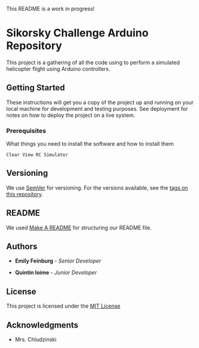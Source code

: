 This README is a work in progress!

# Sikorsky Challenge Arduino Repository

This project is a gathering of all the code using to perform a simulated helicopter flight using Arduino controllers.

## Getting Started

These instructions will get you a copy of the project up and running on your local machine for development and testing purposes. See deployment for notes on how to deploy the project on a live system.

### Prerequisites

What things you need to install the software and how to install them

```
Clear View RC Simulator
```

## Versioning

We use [SemVer](http://semver.org/) for versioning. For the versions available, see the [tags on this repository](https://github.com/your/project/tags).

## README

We used [Make A README](https://www.makeareadme.com/) for structuring our README file.  

## Authors

* **Emily Feinburg** - *Senior Developer*

* **Quintin Ioime** - *Junior Developer*

## License

This project is licensed under the [MIT License](https://www.mit.edu/~amini/LICENSE.md)

## Acknowledgments

* Mrs. Chludzinski
